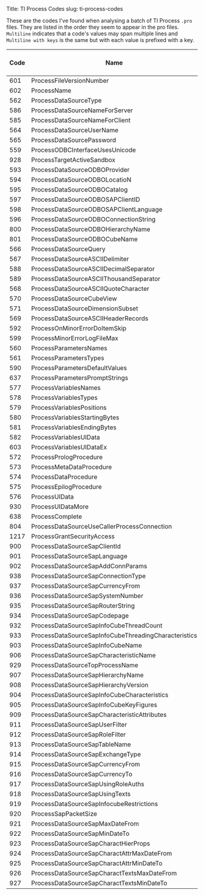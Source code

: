 Title: TI Process Codes
slug: ti-process-codes

These are the codes I've found when analysing a batch of TI Process ```.pro``` files. They are listed in the order they seem to appear in the pro files. ```Multiline``` indicates that a code's values may span multiple lines and ```Multiline with keys``` is the same but with each value is prefixed with a key.

| Code | Name    | Multiline | Multiline with keys |
|------|---------|-----------|---------------------|
|601| ProcessFileVersionNumber|||
|602| ProcessName|||
|562| ProcessDataSourceType|||
|586| ProcessDataSourceNameForServer|||
|585| ProcessDataSourceNameForClient|||
|564| ProcessDataSourceUserName|||
|565| ProcessDataSourcePassword|||
|559| ProcessODBCInterfaceUsesUnicode|||
|928| ProcessTargetActiveSandbox|||
|593| ProcessDataSourceODBOProvider|||
|594| ProcessDataSourceODBOLocatioN|||
|595| ProcessDataSourceODBOCatalog|||
|597| ProcessDataSourceODBOSAPClientID|||
|598| ProcessDataSourceODBOSAPClientLanguage|||
|596| ProcessDataSourceODBOConnectionString|||
|800| ProcessDataSourceODBOHierarchyName|||
|801| ProcessDataSourceODBOCubeName|||
|566| ProcessDataSourceQuery|||
|567| ProcessDataSourceASCIIDelimiter|||
|588| ProcessDataSourceASCIIDecimalSeparator|||
|589| ProcessDataSourceASCIIThousandSeparator|||
|568| ProcessDataSourceASCIIQuoteCharacter|||
|570| ProcessDataSourceCubeView|||
|571| ProcessDataSourceDimensionSubset|||
|569| ProcessDataSourceASCIIHeaderRecords|||
|592| ProcessOnMinorErrorDoItemSkip|||
|599| ProcessMinorErrorLogFileMax|||
|560| ProcessParametersNames|Yes||
|561| ProcessParametersTypes|Yes||
|590| ProcessParametersDefaultValues||Yes|
|637| ProcessParametersPromptStrings||Yes|
|577| ProcessVariablesNames|Yes||
|578| ProcessVariablesTypes|Yes||
|579| ProcessVariablesPositions|Yes||
|580| ProcessVariablesStartingBytes|Yes||
|581| ProcessVariablesEndingBytes|Yes||
|582| ProcessVariablesUIData|Yes||
|603| ProcessVariablesUIDataEx|||
|572| ProcessPrologProcedure|Yes||
|573| ProcessMetaDataProcedure|Yes||
|574| ProcessDataProcedure|Yes||
|575| ProcessEpilogProcedure|Yes||
|576| ProcessUIData|||
|930| ProcessUIDataMore|||
|638| ProcessComplete|||
|804| ProcessDataSourceUseCallerProcessConnection|||
|1217| ProcessGrantSecurityAccess|||
|900| ProcessDataSourceSapClientId|||
|901| ProcessDataSourceSapLanguage|||
|902| ProcessDataSourceSapAddConnParams|||
|938| ProcessDataSourceSapConnectionType|||
|937| ProcessDataSourceSapCurrencyFrom|||
|936| ProcessDataSourceSapSystemNumber|||
|935| ProcessDataSourceSapRouterString|||
|934| ProcessDataSourceSapCodepage|||
|932| ProcessDataSourceSapInfoCubeThreadCount|||
|933| ProcessDataSourceSapInfoCubeThreadingCharacteristics|||
|903| ProcessDataSourceSapInfoCubeName|||
|906| ProcessDataSourceSapCharacteristicName|||
|929| ProcessDataSourceTopProcessName|||
|907| ProcessDataSourceSapHierarchyName|||
|908| ProcessDataSourceSapHierarchyVersion|||
|904| ProcessDataSourceSapInfoCubeCharacteristics|||
|905| ProcessDataSourceSapInfoCubeKeyFigures|||
|909| ProcessDataSourceSapCharacteristicAttributes|||
|911| ProcessDataSourceSapUserFilter|||
|912| ProcessDataSourceSapRoleFilter|||
|913| ProcessDataSourceSapTableName|||
|914| ProcessDataSourceSapExchangeType|||
|915| ProcessDataSourceSapCurrencyFrom|||
|916| ProcessDataSourceSapCurrencyTo|||
|917| ProcessDataSourceSapUsingRoleAuths|||
|918| ProcessDataSourceSapUsingTexts|||
|919| ProcessDataSourceSapInfocubeRestrictions|||
|920| ProcessSapPacketSize|||
|921| ProcessDataSourceSapMaxDateFrom|||
|922| ProcessDataSourceSapMinDateTo|||
|923| ProcessDataSourceSapCharactHierProps|||
|924| ProcessDataSourceSapCharactAttrMaxDateFrom|||
|925| ProcessDataSourceSapCharactAttrMinDateTo|||
|926| ProcessDataSourceSapCharactTextsMaxDateFrom|||
|927| ProcessDataSourceSapCharactTextsMinDateTo|||
